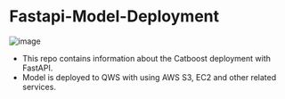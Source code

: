 # Fastapi-Model-Deployment

![image](https://github.com/SheydaGlck/Fastapi-Model-Deployment/assets/139937228/b7cf04c8-21a7-47bd-8c6c-6117c42e9a9b)


- This repo contains information about the Catboost deployment with FastAPI.
- Model is deployed to QWS with using AWS S3, EC2 and other related services.
